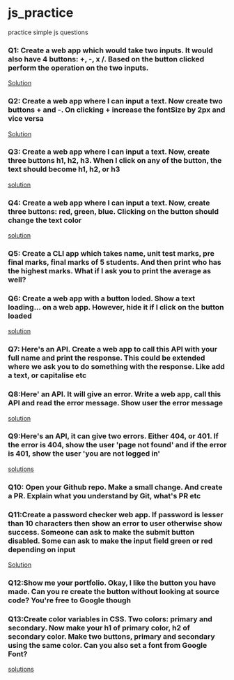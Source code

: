 # js_practice
 practice simple js questions

### Q1: Create a web app which would take two inputs. It would also have 4 buttons: +, -, x /. Based on the button clicked perform the operation on the two inputs.
<a href="./01/vanillaJS">Solution</a>

### Q2: Create a web app where I can input a text. Now create two buttons + and -. On clicking + increase the fontSize by 2px and vice versa
<a href="./02.font_size_2px/VanillaJS/">Solution</a>

### Q3: Create a web app where I can input a text. Now, create three buttons h1, h2, h3. When I click on any of the button, the text should become h1, h2, or h3
<a href="./03. heading_changer/">solution</a>

### Q4: Create a web app where I can input a text. Now, create three buttons: red, green, blue. Clicking on the button should change the text color
<a href="./04. change_input_colour/vanillaJS/">solution</a>

### Q5: Create a CLI app which takes name, unit test marks, pre final marks, final marks of 5 students. And then print who has the highest marks. What if I ask you to print the average as well?

### Q6: Create a web app with a button loded. Show a text loading... on a web app. However, hide it if I click on the button loaded
<a href="./06. Loading_hide_show/VanillaJS/"> solution</a>

### Q7: Here's an API. Create a web app to call this API with your full name and print the response. This could be extended where we ask you to do something with the response. Like add a text, or capitalise etc

### Q8:Here' an API. It will give an error. Write a web app, call this API and read the error message. Show user the error message
<a href="./08. Api_error_msg/vanillaJS/">solution</a>

### Q9:Here's an API, it can give two errors. Either 404, or 401. If the error is 404, show the user 'page not found' and if the error is 401, show the user 'you are not logged in'
<a href="./09.error_404_401/VanillaJS/">solutions</a>


### Q10: Open your Github repo. Make a small change. And create a PR. Explain what you understand by Git, what's PR etc

### Q11:Create a password checker web app. If password is lesser than 10 characters then show an error to user otherwise show success. Someone can ask to make the submit button disabled. Some can ask to make the input field green or red depending on input
<a href="./11.passwoed_checker/VanillaJS/>">Solution</a>

### Q12:Show me your portfolio. Okay, I like the button you have made. Can you re create the button without looking at source code? You're free to Google though

### Q13:Create color variables in CSS. Two colors: primary and secondary. Now make your h1 of primary color, h2 of secondary color. Make two buttons, primary and secondary using the same color. Can you also set a font from Google Font?
<a href="./13.color_variable_css/VanillaJS/">solutions</a>